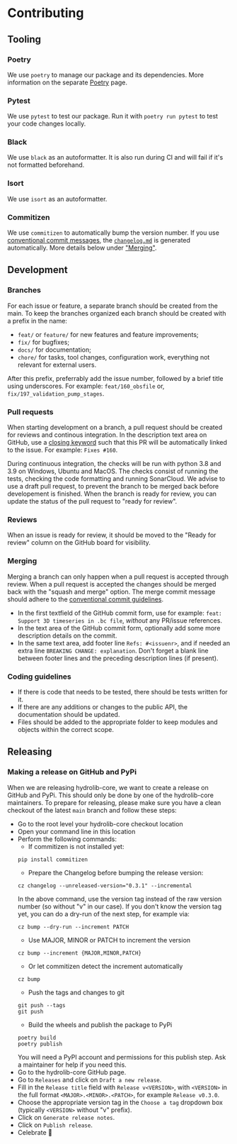 # Contributing


## Tooling
### Poetry
We use `poetry` to manage our package and its dependencies. More information on the separate [Poetry](poetry.md) page.

### Pytest
We use `pytest` to test our package. Run it with `poetry run pytest` to test your code changes locally.

### Black
We use `black` as an autoformatter. It is also run during CI and will fail if it's not formatted beforehand.

### Isort
We use `isort` as an autoformatter.

### Commitizen
We use `commitizen` to automatically bump the version number.
If you use [conventional commit messages](https://www.conventionalcommits.org/en/v1.0.0/#summary), the [`changelog.md`](../changelog.md) is generated automatically. More details below under ["Merging"](#merging).

## Development

### Branches
For each issue or feature, a separate branch should be created from the main. To keep the branches organized each branch should be created with a prefix in the name:
* `feat/` or `feature/` for new features and feature improvements;
* `fix/` for bugfixes;
* `docs/` for documentation;
* `chore/` for tasks, tool changes, configuration work, everything not relevant for external users.

After this prefix, preferrably add the issue number, followed by a brief title using underscores. For example: `feat/160_obsfile` or, `fix/197_validation_pump_stages`.

### Pull requests
When starting development on a branch, a pull request should be created for reviews and continous integration. 
In the description text area on GitHub, use a [closing keyword](https://docs.github.com/articles/closing-issues-using-keywords) such that this PR will be automatically linked to the issue.
For example: `Fixes #160`.

During continuous integration, the checks will be run with python 3.8 and 3.9 on Windows, Ubuntu and MacOS. The checks consist of running the tests, checking the code formatting and running SonarCloud. 
We advise to use a draft pull request, to prevent the branch to be merged back before developement is finished. When the branch is ready for review, you can update the status of the pull request to "ready for review".

### Reviews
When an issue is ready for review, it should be moved to the "Ready for review" column on the GitHub board for visibility. 

### Merging
Merging a branch can only happen when a pull request is accepted through review. When a pull request is accepted the changes should be merged back with the "squash and merge" option.
The merge commit message should adhere to the [conventional commit guidelines](https://www.conventionalcommits.org/en/v1.0.0/#summary).
* In the first textfield of the GitHub commit form, use for example: `feat: Support 3D timeseries in .bc file`, *without* any PR/issue references.
* In the text area of the GitHub commit form, optionally add some more description details on the commit.
* In the same text area, add footer line `Refs: #<issuenr>`, and if needed an extra line `BREAKING CHANGE: explanation`. Don't forget a blank line between footer lines and the preceding description lines (if present).

### Coding guidelines
* If there is code that needs to be tested, there should be tests written for it.
* If there are any additions or changes to the public API, the documentation should be updated. 
* Files should be added to the appropriate folder to keep modules and objects within the correct scope.  

## Releasing
### Making a release on GitHub and PyPi

When we are releasing hydrolib-core, we want to create a release on GitHub and PyPi.
This should only be done by one of the hydrolib-core maintainers.
To prepare for releasing, please make sure you have a clean checkout of the latest `main` branch and follow these steps:

 * Go to the root level your hydrolib-core checkout location
 * Open your command line in this location
 * Perform the following commands:
	 * If commitizen is not installed yet:
	 ```
	 pip install commitizen
	 ```
	 * Prepare the Changelog before bumping the release version:
	 ```
	 cz changelog --unreleased-version="0.3.1" --incremental
	 ```
	 In the above command, use the version tag instead of the raw version number (so without "v" in our case).
	 If you don't know the version tag yet, you can do a dry-run of the next step, for example via:
	 ```
	 cz bump --dry-run --increment PATCH
	 ```
	 * Use MAJOR, MINOR or PATCH to increment the version
	 ```
	 cz bump --increment {MAJOR,MINOR,PATCH}
	 ```
	 * Or let commitizen detect the increment automatically
	 ```
	 cz bump
	 ```
	 * Push the tags and changes to git
	 ```
	 git push --tags
	 git push
	 ```
	 * Build the wheels and publish the package to PyPi
	 ```
	 poetry build
	 poetry publish
	 ```
	 You will need a PyPI account and permissions for this publish step. Ask a maintainer for help if you need this.
* Go to the hydrolib-core GitHub page.
* Go to `Releases` and click on `Draft a new release`.
* Fill in the `Release title` field with `Release v<VERSION>`, with `<VERSION>` in the full format `<MAJOR>.<MINOR>.<PATCH>`, for example `Release v0.3.0`.
* Choose the appropriate version tag in the `Choose a tag` dropdown box (typically `<VERSION>` without "v" prefix).
* Click on `Generate release notes`.
* Click on `Publish release`.
* Celebrate :partying_face:
